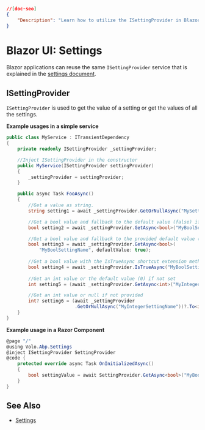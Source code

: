 ```json
//[doc-seo]
{
    "Description": "Learn how to utilize the ISettingProvider in Blazor applications to efficiently manage and retrieve settings values."
}
```

# Blazor UI: Settings

Blazor applications can reuse the same `ISettingProvider` service that is explained in the [settings document](../../infrastructure/settings.md).

## ISettingProvider

`ISettingProvider` is used to get the value of a setting or get the values of all the settings.

**Example usages in a simple service**

````csharp
public class MyService : ITransientDependency
{
    private readonly ISettingProvider _settingProvider;

    //Inject ISettingProvider in the constructor
    public MyService(ISettingProvider settingProvider)
    {
        _settingProvider = settingProvider;
    }

    public async Task FooAsync()
    {
        //Get a value as string.
        string setting1 = await _settingProvider.GetOrNullAsync("MySettingName");

        //Get a bool value and fallback to the default value (false) if not set.
        bool setting2 = await _settingProvider.GetAsync<bool>("MyBoolSettingName");

        //Get a bool value and fallback to the provided default value (true) if not set.
        bool setting3 = await _settingProvider.GetAsync<bool>(
            "MyBoolSettingName", defaultValue: true);
        
        //Get a bool value with the IsTrueAsync shortcut extension method
        bool setting4 = await _settingProvider.IsTrueAsync("MyBoolSettingName");
        
        //Get an int value or the default value (0) if not set
        int setting5 = (await _settingProvider.GetAsync<int>("MyIntegerSettingName"));

        //Get an int value or null if not provided
        int? setting6 = (await _settingProvider
                         .GetOrNullAsync("MyIntegerSettingName"))?.To<int>();
    }
}
````

**Example usage in a Razor Component**

````csharp
@page "/"
@using Volo.Abp.Settings
@inject ISettingProvider SettingProvider
@code {
    protected override async Task OnInitializedAsync()
    {
        bool settingValue = await SettingProvider.GetAsync<bool>("MyBoolSettingName");
    }
}
````

## See Also

* [Settings](../../infrastructure/settings.md)